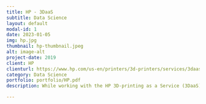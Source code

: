 ```yaml
---
title: HP - 3DaaS
subtitle: Data Science
layout: default
modal-id: 1
date: 2023-01-05
img: hp.jpg
thumbnail: hp-thumbnail.jpeg
alt: image-alt
project-date: 2019
client: HP
clienturl: https://www.hp.com/us-en/printers/3d-printers/services/3daas.html
category: Data Science
portfolio: portfolio/HP.pdf
description: While working with the HP 3D-printing as a Service (3DaaS) team as their product data scientist, I had to figure out why our clients were burning through printheads... while sharing no common language with the clients.

---
```

